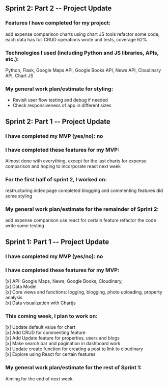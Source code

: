 ## Sprint 2: Part 2 -- Project Update

### Features I have completed for my project:

add expense comparison charts using chart JS tools
refactor some code, each data has full CRUD operations
wrote unit tests, coverage 62%

### Technologies I used (including Python and JS libraries, APIs, etc.):

Python, Flask, Google Maps API, Google Books API, News API, Cloudinary API, Chart JS

### My general work plan/estimate for styling:

<ul>
<li>Revisit user flow testing and debug if needed </li>
<li>Check responsiveness of app in different sizes </li>

</ul>

<!-- ###################################### -->

## Sprint 2: Part 1 -- Project Update

### I have completed my MVP (yes/no): no

### I have completed these features for my MVP:

Almost done with everything, except for the last charts for expense comparison
and hoping to incorporate react next week

### For the first half of sprint 2, I worked on:

restructuring index page
completed blogging and commenting features
did some styling

### My general work plan/estimate for the remainder of Sprint 2:

add expense comparison
use react for certain feature
refactor the code
write some testing

<!-- ###################################### -->

## Sprint 1: Part 1 -- Project Update

### I have completed my MVP (yes/no): no

### I have completed these features for my MVP:

[x] API: Google Maps, News, Google Books, Cloudinary,
<br>
[x] Data Model
<br>
[x] Core views and functions: logging, blogging, photo uploading, property analysis
<br>
[x] Data visualization with Chartjs

### This coming week, I plan to work on:

[x] Update default value for chart
<br>
[x] Add CRUD for commenting feature
<br>
[x] Add Update feature for properties, users and blogs
<br>
[x] Make search bar and pagination in dashboard work
<br>
[x] Update create function for creating a post to link to cloudinary
<br>
[x] Explore using React for certain features

### My general work plan/estimate for the rest of Sprint 1:

Aiming for the end of next week
